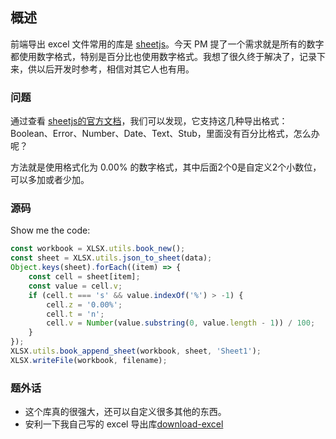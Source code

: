## 概述

前端导出 excel 文件常用的库是 [sheetjs](https://github.com/SheetJS/sheetjs)。今天 PM 提了一个需求就是所有的数字都使用数字格式，特别是百分比也使用数字格式。我想了很久终于解决了，记录下来，供以后开发时参考，相信对其它人也有用。

### 问题

通过查看 [sheetjs的官方文档](https://github.com/SheetJS/sheetjs)，我们可以发现，它支持这几种导出格式：Boolean、Error、Number、Date、Text、Stub，里面没有百分比格式，怎么办呢？

方法就是使用格式化为 0.00% 的数字格式，其中后面2个0是自定义2个小数位，可以多加或者少加。

### 源码

Show me the code:

```js
const workbook = XLSX.utils.book_new();
const sheet = XLSX.utils.json_to_sheet(data);
Object.keys(sheet).forEach((item) => {
    const cell = sheet[item];
    const value = cell.v;
    if (cell.t === 's' && value.indexOf('%') > -1) {
        cell.z = '0.00%';
        cell.t = 'n';
        cell.v = Number(value.substring(0, value.length - 1)) / 100;
    }
});
XLSX.utils.book_append_sheet(workbook, sheet, 'Sheet1');
XLSX.writeFile(workbook, filename);
```

### 题外话

- 这个库真的很强大，还可以自定义很多其他的东西。
- 安利一下我自己写的 excel 导出库[download-excel](https://github.com/sishenhei7/download-excel)
